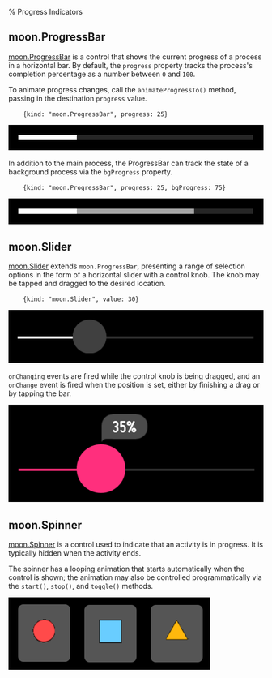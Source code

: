 % Progress Indicators

## moon.ProgressBar

[moon.ProgressBar](../../api.html#moon.ProgressBar) is a control that shows the
current progress of a process in a horizontal bar.  By default, the `progress`
property tracks the process's completion percentage as a number between `0` and
`100`.

To animate progress changes, call the `animateProgressTo()` method, passing in
the destination `progress` value.

        {kind: "moon.ProgressBar", progress: 25}

![_moon.ProgressBar_](../../assets/progress-bar-1.png)

In addition to the main process, the ProgressBar can track the state of a
background process via the `bgProgress` property.

        {kind: "moon.ProgressBar", progress: 25, bgProgress: 75}

![_moon.ProgressBar with background process_](../../assets/progress-bar-2.png)

## moon.Slider

[moon.Slider](../../api.html#moon.Slider) extends `moon.ProgressBar`, presenting
a range of selection options in the form of a horizontal slider with a control
knob.  The knob may be tapped and dragged to the desired location.

        {kind: "moon.Slider", value: 30}

![_moon.Slider_](../../assets/slider.png)

`onChanging` events are fired while the control knob is being dragged, and an
`onChange` event is fired when the position is set, either by finishing a drag
or by tapping the bar.

![_moon.Slider (during drag)_](../../assets/slider-active.png)

## moon.Spinner

[moon.Spinner](../../api.html#moon.Spinner) is a control used to indicate that
an activity is in progress.  It is typically hidden when the activity ends.

The spinner has a looping animation that starts automatically when the control
is shown; the animation may also be controlled programmatically via the
`start()`, `stop()`, and `toggle()` methods.

![_moon.Spinner animation states_](../../assets/spinner.png)
